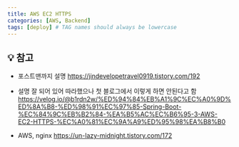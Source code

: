 ```yaml
---
title: AWS EC2 HTTPS
categories: [AWS, Backend]
tags: [deploy] # TAG names should always be lowercase
---
```


## 💡 참고

- 포스트맨까지 설명
  <https://jindevelopetravel0919.tistory.com/192>

- 설명 잘 되어 있어 따라했으나 첫 블로그에서 이렇게 하면 안된다고 함
  <https://velog.io/@b1rdn2w/%ED%94%84%EB%A1%9C%EC%A0%9D%ED%8A%B8-%ED%98%91%EC%97%85-Spring-Boot-%EC%84%9C%EB%B2%84-%EA%B5%AC%EC%B6%95-3-AWS-EC2-HTTPS-%EC%A0%81%EC%9A%A9%ED%95%98%EA%B8%B0>

- AWS, nginx
  <https://un-lazy-midnight.tistory.com/172>
